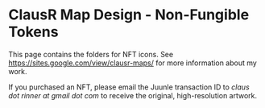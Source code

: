 # ClausR Map Design - Non-Fungible Tokens
This page contains the folders for NFT icons. See https://sites.google.com/view/clausr-maps/ for more information about my work. 

If you purchased an NFT, please email the Juunle transaction ID to _claus dot rinner at gmail dot com_ to receive the original, high-resolution artwork. 

